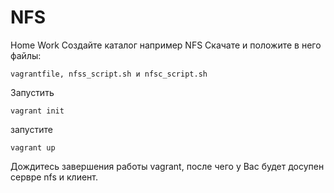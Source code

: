 # NFS
Home Work
Создайте каталог например NFS
Скачате и положите в него файлы: 
```
vagrantfile, nfss_script.sh и nfsc_script.sh
```
Запустить
```
vagrant init
```
запустите
```
vagrant up
```
Дождитесь завершения работы vagrant, после чего у Вас будет досупен сервре nfs и клиент.
